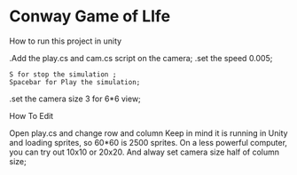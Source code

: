 # Conway Game of LIfe


 How to run this project in unity 
 
 
   .Add the  play.cs and cam.cs script on the camera;
   .set the speed 0.005;
    
    S for stop the simulation ;
    Spacebar for Play the simulation;
   
   .set the camera size 3 for 6*6 view;
   
  
   
  How To Edit 

 Open play.cs and change row and column
 Keep in mind it is running in Unity and loading sprites, so 60*60 is 2500 sprites.
 On a less powerful computer, you can try out 10x10 or 20x20.
 And alway set camera size half of column size;
   
  
   
   
